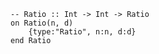 ```applescript
-- Ratio :: Int -> Int -> Ratioon Ratio(n, d)	{type:"Ratio", n:n, d:d}end Ratio
```